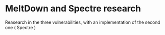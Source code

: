 # MeltDown and Spectre research

Reasearch in the three vulnerabilities, with an implementation of the second one ( Spectre )
